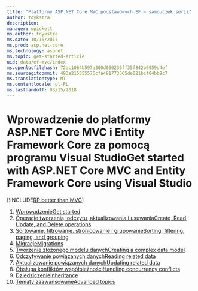 ```yaml
---
title: "Platformy ASP.NET Core MVC podstawowych EF — samouczek serii"
author: tdykstra
description: 
manager: wpickett
ms.author: tdykstra
ms.date: 10/15/2017
ms.prod: asp.net-core
ms.technology: aspnet
ms.topic: get-started-article
uid: data/ef-mvc/index
ms.openlocfilehash: 72ac1064b597a300d660236ff35f842b6959d4ef
ms.sourcegitcommit: 493a215355576cfa481773365de021bcf04bb9c7
ms.translationtype: MT
ms.contentlocale: pl-PL
ms.lasthandoff: 03/15/2018
---
```

# <a name="get-started-with-aspnet-core-mvc-and-entity-framework-core-using-visual-studio"></a><span data-ttu-id="cc48d-102">Wprowadzenie do platformy ASP.NET Core MVC i Entity Framework Core za pomocą programu Visual Studio</span><span class="sxs-lookup"><span data-stu-id="cc48d-102">Get started with ASP.NET Core MVC and Entity Framework Core using Visual Studio</span></span>

[!INCLUDE[RP better than MVC](../../includes/RP-EF/rp-over-mvc.md)]

1. [<span data-ttu-id="cc48d-103">Wprowadzenie</span><span class="sxs-lookup"><span data-stu-id="cc48d-103">Get started</span></span>](xref:data/ef-mvc/intro)
1. [<span data-ttu-id="cc48d-104">Operacje tworzenia, odczytu, aktualizowania i usuwania</span><span class="sxs-lookup"><span data-stu-id="cc48d-104">Create, Read, Update, and Delete operations</span></span>](xref:data/ef-mvc/crud)
1. [<span data-ttu-id="cc48d-105">Sortowanie, filtrowanie, stronicowanie i grupowanie</span><span class="sxs-lookup"><span data-stu-id="cc48d-105">Sorting, filtering, paging, and grouping</span></span>](xref:data/ef-mvc/sort-filter-page)
1. [<span data-ttu-id="cc48d-106">Migracje</span><span class="sxs-lookup"><span data-stu-id="cc48d-106">Migrations</span></span>](xref:data/ef-mvc/migrations)
1. [<span data-ttu-id="cc48d-107">Tworzenie złożonego modelu danych</span><span class="sxs-lookup"><span data-stu-id="cc48d-107">Creating a complex data model</span></span>](xref:data/ef-mvc/complex-data-model)
1. [<span data-ttu-id="cc48d-108">Odczytywanie powiązanych danych</span><span class="sxs-lookup"><span data-stu-id="cc48d-108">Reading related data</span></span>](xref:data/ef-mvc/read-related-data)
1. [<span data-ttu-id="cc48d-109">Aktualizowanie powiązanych danych</span><span class="sxs-lookup"><span data-stu-id="cc48d-109">Updating related data</span></span>](xref:data/ef-mvc/update-related-data)
1. [<span data-ttu-id="cc48d-110">Obsługa konfliktów współbieżności</span><span class="sxs-lookup"><span data-stu-id="cc48d-110">Handling concurrency conflicts</span></span>](xref:data/ef-mvc/concurrency)
1. [<span data-ttu-id="cc48d-111">Dziedziczenie</span><span class="sxs-lookup"><span data-stu-id="cc48d-111">Inheritance</span></span>](xref:data/ef-mvc/inheritance)
1. [<span data-ttu-id="cc48d-112">Tematy zaawansowane</span><span class="sxs-lookup"><span data-stu-id="cc48d-112">Advanced topics</span></span>](xref:data/ef-mvc/advanced)
